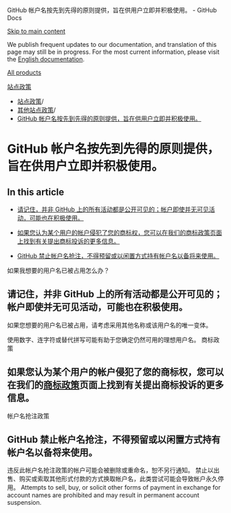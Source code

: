 GitHub 帐户名按先到先得的原则提供，旨在供用户立即并积极使用。 - GitHub Docs

[Skip to main content](#main-content)

We publish frequent updates to our documentation, and translation of this page may still be in progress. For the most current information, please visit the [English documentation](/en).

[All products](/zh)

[站点政策](/zh/site-policy)

* [站点政策](/zh/site-policy)/
* [其他站点政策](/zh/site-policy/other-site-policies)/
* [GitHub 帐户名按先到先得的原则提供，旨在供用户立即并积极使用。](/zh/site-policy/other-site-policies/github-username-policy)

GitHub 帐户名按先到先得的原则提供，旨在供用户立即并积极使用。
==========

In this article
----------

* [请记住，并非 GitHub 上的所有活动都是公开可见的；帐户即使并无可见活动，可能也在积极使用。](#what-if-the-username-i-want-is-already-taken)

* [如果您认为某个用户的帐户侵犯了您的商标权，您可以在我们的商标政策页面上找到有关提出商标投诉的更多信息。](#trademark-policy)

* [GitHub 禁止帐户名抢注，不得预留或以闲置方式持有帐户名以备将来使用。](#name-squatting-policy)

如果我想要的用户名已被占用怎么办？

[](#what-if-the-username-i-want-is-already-taken)请记住，并非 GitHub 上的所有活动都是公开可见的；帐户即使并无可见活动，可能也在积极使用。
----------

如果您想要的用户名已被占用，请考虑采用其他名称或该用户名的唯一变体。

使用数字、连字符或替代拼写可能有助于您确定仍然可用的理想用户名。 商标政策

[](#trademark-policy)如果您认为某个用户的帐户侵犯了您的商标权，您可以在我们的[商标政策](/zh/site-policy/content-removal-policies/github-trademark-policy)页面上找到有关提出商标投诉的更多信息。
----------

帐户名抢注政策

[](#name-squatting-policy)GitHub 禁止帐户名抢注，不得预留或以闲置方式持有帐户名以备将来使用。
----------

违反此帐户名抢注政策的帐户可能会被删除或重命名，恕不另行通知。 禁止以出售、购买或索取其他形式付款的方式换取帐户名，此类尝试可能会导致帐户永久停用。 Attempts to sell, buy, or solicit other forms of payment in exchange for account names are prohibited and may result in permanent account suspension.
